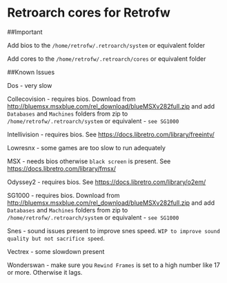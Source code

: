 # Retroarch cores for Retrofw

##Important

Add bios to the `/home/retrofw/.retroarch/system` or equivalent folder

Add cores to the `/home/retrofw/.retroarch/cores` or equivalent folder

##Known Issues

Dos - very slow

Collecovision  - requires bios. Download from http://bluemsx.msxblue.com/rel_download/blueMSXv282full.zip and add  `Databases` and `Machines` folders from zip to `/home/retrofw/.retroarch/system` or equivalent - `see SG1000`  

Intellivision - requires bios. See https://docs.libretro.com/library/freeintv/

Lowresnx - some games are too slow to run adequately

MSX - needs bios otherwise `black screen` is present. See https://docs.libretro.com/library/fmsx/

Odyssey2 - requires bios. See https://docs.libretro.com/library/o2em/

SG1000  - requires bios. Download from http://bluemsx.msxblue.com/rel_download/blueMSXv282full.zip and add  `Databases` and `Machines` folders from zip to `/home/retrofw/.retroarch/system` or equivalent - `see SG1000`  

Snes - sound issues present to improve snes speed. `WIP to improve sound quality but not sacrifice speed`.


Vectrex - some slowdown present

Wonderswan - make sure you `Rewind Frames` is set to a high number like 17 or more. Otherwise it lags.
